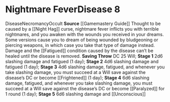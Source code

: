 ﻿---
id: '12'
level: '8'
name: Nightmare Fever
onset: null
rarity: Common
saving_throw: DC 25 Will
school: Necromancy
source: '[[DATABASE/source/Gamemastery Guide|Gamemastery Guide]]'
stage: "Stage 1: 2d6 slashing damage and fatigued (1 day)Stage 2: 4d6 slashing damage\
  \ and fatigued (1 day)Stage 3: 4d6 slashing damage, fatigued, and whenever you take\
  \ slashing damage, you must succeed at aWill save against the disease\u2019s DC\
  \ or become frightened2 (1 day)Stage 4: 6d6 slashing damage, fatigued, and whenever\
  \ you take slashing damage, you must succeed at aWill save against the disease\u2019\
  s DC or become paralyzedfor 1 round (1 day)Stage 5: 6d6 slashing damage and unconscious"
trait:
- '[[DATABASE/trait/Disease|Disease]]'
- '[[DATABASE/trait/Necromancy|Necromancy]]'
- '[[DATABASE/trait/Occult|Occult]]'
type: Disease

---
# Nightmare Fever<span class="item-type">Disease 8</span>

<span class="item-trait">Disease</span><span class="item-trait">Necromancy</span><span class="item-trait">Occult</span>
**Source** [[Gamemastery Guide]]
Thought to be caused by a [[Night Hag]] curse, nightmare fever inflicts you with terrible nightmares, and you awaken with the wounds you received in your dreams. Some versions cause you to dream of being wounded by bludgeoning or piercing weapons, in which case you take that type of damage instead. Damage and the [[Fatigued]] condition caused by the disease can’t be healed until the disease is removed.
**Saving Throw** DC 25 Will; **Stage 1** 2d6 slashing damage and fatigued (1 day); **Stage 2** 4d6 slashing damage and fatigued (1 day); **Stage 3** 4d6 slashing damage, fatigued, and whenever you take slashing damage, you must succeed at a Will save against the disease’s DC or become [[Frightened]] (1 day); **Stage 4** 6d6 slashing damage, fatigued, and whenever you take slashing damage, you must succeed at a Will save against the disease’s DC or become [[Paralyzed]] for 1 round (1 day); **Stage 5** 6d6 slashing damage and [[Unconscious]]